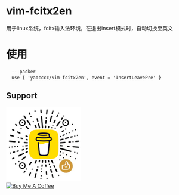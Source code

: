 # vim-fcitx2en

用于linux系统，fcitx输入法环境，在退出insert模式时，自动切换至英文

# 使用

```plaintext
  -- packer
  use { 'yaocccc/vim-fcitx2en', event = 'InsertLeavePre' }
```

## Support

<a href="https://www.buymeacoffee.com/yaocccc" target="_blank">
  <img src="https://github.com/yaocccc/yaocccc/raw/master/qr.png">
</a>

<br>

<a href="https://www.buymeacoffee.com/yaocccc" target="_blank">
  <img src="https://cdn.buymeacoffee.com/buttons/v2/default-violet.png" alt="Buy Me A Coffee" style="height: 60px !important;width: 200px !important;" >
</a>
